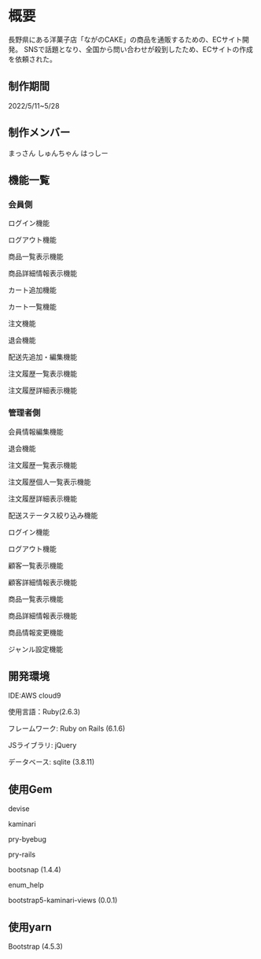 # 概要

長野県にある洋菓子店「ながのCAKE」の商品を通販するための、ECサイト開発。
SNSで話題となり、全国から問い合わせが殺到したため、ECサイトの作成を依頼された。

## 制作期間
2022/5/11~5/28

## 制作メンバー

まっさん
しゅんちゃん
はっしー


## 機能一覧

### 会員側

ログイン機能

ログアウト機能

商品一覧表示機能

商品詳細情報表示機能

カート追加機能

カート一覧機能

注文機能

退会機能

配送先追加・編集機能

注文履歴一覧表示機能

注文履歴詳細表示機能


### 管理者側

会員情報編集機能

退会機能

注文履歴一覧表示機能

注文履歴個人一覧表示機能

注文履歴詳細表示機能

配送ステータス絞り込み機能

ログイン機能

ログアウト機能

顧客一覧表示機能

顧客詳細情報表示機能

商品一覧表示機能

商品詳細情報表示機能

商品情報変更機能

ジャンル設定機能


## 開発環境

IDE:AWS cloud9

使用言語：Ruby(2.6.3)

フレームワーク: Ruby on Rails (6.1.6)

JSライブラリ: jQuery

データベース: sqlite (3.8.11)

## 使用Gem

devise

kaminari

pry-byebug

pry-rails

bootsnap (1.4.4)

enum_help

bootstrap5-kaminari-views (0.0.1)

## 使用yarn

Bootstrap (4.5.3)
